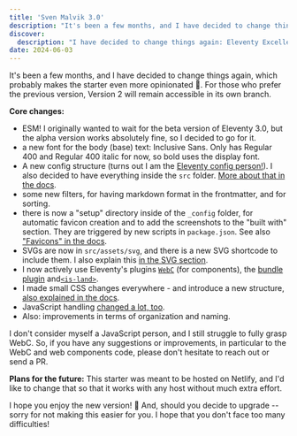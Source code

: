 ```yaml
---
title: 'Sven Malvik 3.0'
description: "It's been a few months, and I have decided to change things again, which probably makes the starter even more opinionated. 🤷 Eleventy Excellent 3.0 now uses ESM, has a new config structure and uses web components."
discover:
  description: "I have decided to change things again: Eleventy Excellent 3.0 now uses ESM, has a new config structure and uses web components."
date: 2024-06-03
---
```


It's been a few months, and I have decided to change things again, which
probably makes the starter even more opinionated 🤷. For those who prefer the
previous version, Version 2 will remain accessible in its own branch.

**Core changes:**

- ESM! I originally wanted to wait for the beta version of Eleventy 3.0, but the
  alpha version works absolutely fine, so I decided to go for it.
- a new font for the body (base) text: Inclusive Sans. Only has Regular 400 and
  Regular 400 italic for now, so bold uses the display font.
- A new config structure (turns out I am the
  [Eleventy config person!](https://front-end.social/@lene/112530901535448479)).
  I also decided to have everything inside the `src` folder.
  [More about that in the docs](/get-started/#config).
- some new filters, for having markdown format in the frontmatter, and for
  sorting.
- there is now a "setup" directory inside of the `_config` folder, for automatic
  favicon creation and to add the screenshots to the "built with" section. They
  are triggered by new scripts in `package.json`. See also
  ["Favicons" in the docs](/get-started/#favicons).
- SVGs are now in `src/assets/svg`, and there is a new SVG shortcode to include
  them. I also explain this [in the SVG section](/get-started/#svg).
- I now actively use Eleventy's plugins
  [`WebC`](https://www.11ty.dev/docs/languages/webc/) (for components), the
  [bundle plugin](https://github.com/11ty/eleventy-plugin-bundle)
  and[`<is-land>`](https://github.com/11ty/is-land).
- I made small CSS changes everywhere - and introduce a new structure,
  [also explained in the docs](/get-started/#css).
- JavaScript handling [changed a lot, too](/get-started/#javascript).
- Also: improvements in terms of organization and naming.

I don't consider myself a JavaScript person, and I still struggle to fully grasp
WebC. So, if you have any suggestions or improvements, in particular to the WebC
and web components code, please don't hesitate to reach out or send a PR.

**Plans for the future:** This starter was meant to be hosted on Netlify, and
I'd like to change that so that it works with any host without much extra
effort.

I hope you enjoy the new version! 🌟 And, should you decide to upgrade -- sorry
for not making this easier for you. I hope that you don't face too many
difficulties!
